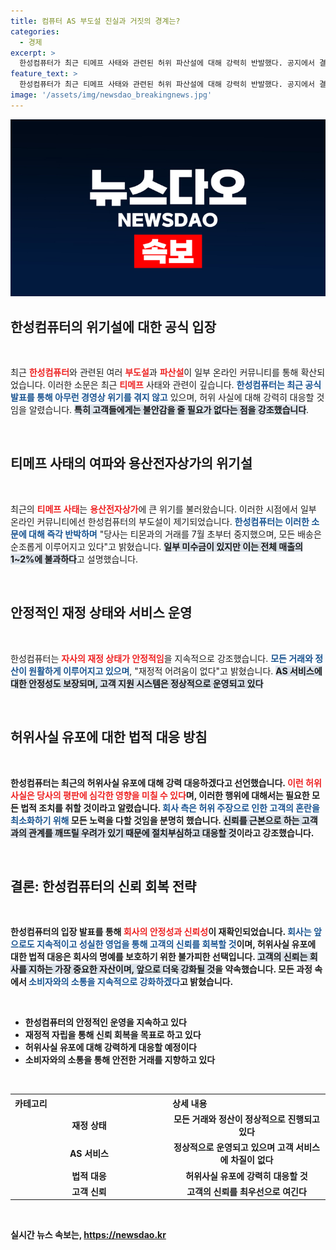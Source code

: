 ```yaml
---
title: 컴퓨터 AS 부도설 진실과 거짓의 경계는?
categories:
  - 경제
excerpt: >
  한성컴퓨터가 최근 티메프 사태와 관련된 허위 파산설에 대해 강력히 반발했다. 공지에서 결코 재정적 어려움이 없다며 배송과 서비스는 정상적으로 운영된다고 강조했다. 고객들의 불안감 해소를 위한 조치로, 법적 대응도 예고했다.
feature_text: >
  한성컴퓨터가 최근 티메프 사태와 관련된 허위 파산설에 대해 강력히 반발했다. 공지에서 결코 재정적 어려움이 없다며 배송과 서비스는 정상적으로 운영된다고 강조했다. 고객들의 불안감 해소를 위한 조치로, 법적 대응도 예고했다.
image: '/assets/img/newsdao_breakingnews.jpg'
---
```


<p><img src="/assets/img/newsdao_breakingnews.jpg" alt="firstkoreanews 속보" /></p>

<h2 data-ke-size="size26">한성컴퓨터의 위기설에 대한 공식 입장</h2>

<p data-ke-size="size16">&nbsp;</p>

<p>최근 <b><span style="color: #ee2323;">한성컴퓨터</span></b>와 관련된 여러 <b><span style="color: #ee2323;">부도설</span></b>과 <b><span style="color: #ee2323;">파산설</span></b>이 일부 온라인 커뮤니티를 통해 확산되었습니다. 이러한 소문은 최근 <b><span style="color: #ee2323;">티메프</span></b> 사태와 관련이 깊습니다. <b><span style="color: #1a5490;">한성컴퓨터는 최근 공식 발표를 통해 아무런 경영상 위기를 겪지 않고</span></b> 있으며, 허위 사실에 대해 강력히 대응할 것임을 알렸습니다. <b><span style="background-color: #21538527;">특히 고객들에게는 불안감을 줄 필요가 없다는 점을 강조했습니다</span></b>.</p></p>

<p data-ke-size="size16">&nbsp;</p>

<h2 data-ke-size="size26">티메프 사태의 여파와 용산전자상가의 위기설</h2>

<p data-ke-size="size16">&nbsp;</p>

<p>최근의 <b><span style="color: #ee2323;">티메프 사태</span></b>는 <b><span style="color: #ee2323;">용산전자상가</span></b>에 큰 위기를 불러왔습니다. 이러한 시점에서 일부 온라인 커뮤니티에선 한성컴퓨터의 부도설이 제기되었습니다. <b><span style="color: #1a5490;">한성컴퓨터는 이러한 소문에 대해 즉각 반박하며</span></b> "당사는 티몬과의 거래를 7월 초부터 중지했으며, 모든 배송은 순조롭게 이루어지고 있다"고 밝혔습니다. <b><span style="background-color: #21538527;">일부 미수금이 있지만 이는 전체 매출의 1~2%에 불과하다</span></b>고 설명했습니다.</p></p>

<p data-ke-size="size16">&nbsp;</p>

<h2 data-ke-size="size26">안정적인 재정 상태와 서비스 운영</h2>

<p data-ke-size="size16">&nbsp;</p>

<p>한성컴퓨터는 <b><span style="color: #ee2323;">자사의 재정 상태가 안정적임</span></b>을 지속적으로 강조했습니다. <b><span style="color: #1a5490;">모든 거래와 정산이 원활하게 이루어지고 있으며</span></b>, "재정적 어려움이 없다"고 밝혔습니다. <b><span style="background-color: #21538527;">AS 서비스에 대한 안정성도 보장되며, 고객 지원 시스템은 정상적으로 운영되고 있다</span></b고 덧붙였습니다. 이들은 고객이 부품에 대한 AS 걱정이 없도록 최선을 다하고 있습니다.</p></p>

<p data-ke-size="size16">&nbsp;</p>

<h2 data-ke-size="size26">허위사실 유포에 대한 법적 대응 방침</h2>

<p data-ke-size="size16">&nbsp;</p>

<p>한성컴퓨터는 최근의 허위사실 유포에 대해 강력 대응하겠다고 선언했습니다. <b><span style="color: #ee2323;">이런 허위 사실은 당사의 평판에 심각한 영향을 미칠 수 있다</span></b>며, 이러한 행위에 대해서는 필요한 모든 법적 조치를 취할 것이라고 알렸습니다. <b><span style="color: #1a5490;">회사 측은 허위 주장으로 인한 고객의 혼란을 최소화하기 위해</span></b> 모든 노력을 다할 것임을 분명히 했습니다. <b><span style="background-color: #21538527;">신뢰를 근본으로 하는 고객과의 관계를 깨뜨릴 우려가 있기 때문에 절치부심하고 대응할 것</span></b>이라고 강조했습니다.</p></p>

<p data-ke-size="size16">&nbsp;</p>

<h2 data-ke-size="size26">결론: 한성컴퓨터의 신뢰 회복 전략</h2>

<p data-ke-size="size16">&nbsp;</p>

<p>한성컴퓨터의 입장 발표를 통해 <b><span style="color: #ee2323;">회사의 안정성과 신뢰성</span></b>이 재확인되었습니다. <b><span style="color: #1a5490;">회사는 앞으로도 지속적이고 성실한 영업을 통해 고객의 신뢰를 회복할 것</span></b>이며, 허위사실 유포에 대한 법적 대응은 회사의 명예를 보호하기 위한 불가피한 선택입니다. <b><span style="background-color: #21538527;">고객의 신뢰는 회사를 지하는 가장 중요한 자산이며, 앞으로 더욱 강화될 것</span></b>을 약속했습니다. 모든 과정 속에서 <b><span style="color: #1a5490;">소비자와의 소통을 지속적으로 강화하겠다</span></b>고 밝혔습니다.</p></p>

<p data-ke-size="size16">&nbsp;</p>

<ul>
    <li>한성컴퓨터의 안정적인 운영을 지속하고 있다</li>
    <li>재정적 자립을 통해 신뢰 회복을 목표로 하고 있다</li>
    <li>허위사실 유포에 대해 강력하게 대응할 예정이다</li>
    <li>소비자와의 소통을 통해 안전한 거래를 지향하고 있다</li>
</ul>

<p data-ke-size="size16">&nbsp;</p>

<table style="width: 100%;">
  <tr>
    <th style="width: 50%; text-align: left;"><b>카테고리</b></th>
    <th style="width: 50%; text-align: left;"><b>상세 내용</b></th>
  </tr>
  <tr>
    <td style="text-align: center; height: 17px;"><b>재정 상태</b></td>
    <td style="text-align: center; height: 17px;"><b>모든 거래와 정산이 정상적으로 진행되고 있다</b></td>
  </tr>
  <tr>
    <td style="text-align: center; height: 17px;"><b>AS 서비스</b></td>
    <td style="text-align: center; height: 17px;"><b>정상적으로 운영되고 있으며 고객 서비스에 차질이 없다</b></td>
  </tr>
  <tr>
    <td style="text-align: center; height: 17px;"><b>법적 대응</b></td>
    <td style="text-align: center; height: 17px;"><b>허위사실 유포에 강력히 대응할 것</b></td>
  </tr>
  <tr>
    <td style="text-align: center; height: 17px;"><b>고객 신뢰</b></td>
    <td style="text-align: center; height: 17px;"><b>고객의 신뢰를 최우선으로 여긴다</b></td>
  </tr>
</table>

<p data-ke-size="size16">&nbsp;</p>
실시간 뉴스 속보는, <a href="https://newsdao.kr" rel="dofollow">https://newsdao.kr</a>


